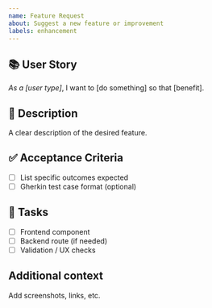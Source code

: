 ```yaml
---
name: Feature Request
about: Suggest a new feature or improvement
labels: enhancement
---
```


## 📚 User Story
_As a [user type]_, I want to [do something] so that [benefit].

## 📝 Description
A clear description of the desired feature.

## ✅ Acceptance Criteria
- [ ] List specific outcomes expected
- [ ] Gherkin test case format (optional)

## 🔧 Tasks
- [ ] Frontend component
- [ ] Backend route (if needed)
- [ ] Validation / UX checks

## Additional context
Add screenshots, links, etc.
